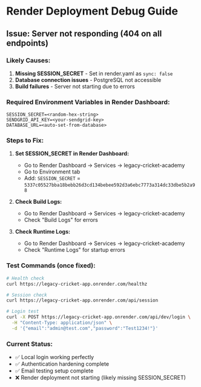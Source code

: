 # Render Deployment Debug Guide

## Issue: Server not responding (404 on all endpoints)

### Likely Causes:
1. **Missing SESSION_SECRET** - Set in render.yaml as `sync: false`
2. **Database connection issues** - PostgreSQL not accessible
3. **Build failures** - Server not starting due to errors

### Required Environment Variables in Render Dashboard:
```
SESSION_SECRET=<random-hex-string>
SENDGRID_API_KEY=<your-sendgrid-key>
DATABASE_URL=<auto-set-from-database>
```

### Steps to Fix:

1. **Set SESSION_SECRET in Render Dashboard:**
   - Go to Render Dashboard → Services → legacy-cricket-academy
   - Go to Environment tab
   - Add: `SESSION_SECRET` = `5337c05527bba18bebb26d3cd134bebee592d3a6ebc7773a314dc33dbe5b2a98`

2. **Check Build Logs:**
   - Go to Render Dashboard → Services → legacy-cricket-academy
   - Check "Build Logs" for errors

3. **Check Runtime Logs:**
   - Go to Render Dashboard → Services → legacy-cricket-academy
   - Check "Runtime Logs" for startup errors

### Test Commands (once fixed):
```bash
# Health check
curl https://legacy-cricket-app.onrender.com/healthz

# Session check
curl https://legacy-cricket-app.onrender.com/api/session

# Login test
curl -X POST https://legacy-cricket-app.onrender.com/api/dev/login \
  -H "Content-Type: application/json" \
  -d '{"email":"admin@test.com","password":"Test1234!"}'
```

### Current Status:
- ✅ Local login working perfectly
- ✅ Authentication hardening complete
- ✅ Email testing setup complete
- ❌ Render deployment not starting (likely missing SESSION_SECRET)
